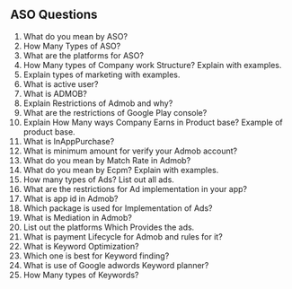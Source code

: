 ## ASO Questions

1. What do you mean by ASO?
2. How Many Types of ASO?
3. What are the platforms for ASO?
4. How Many types of Company work Structure? Explain with examples.
5. Explain types of marketing with examples.
6. What is active user?
7. What is ADMOB?
8. Explain Restrictions of Admob and why?
9. What are the restrictions of Google Play console?
10. Explain How Many ways Company Earns in Product base? Example of product base.
11. What is InAppPurchase?
12. What is minimum amount for verify your Admob account?
13. What do you mean by Match Rate in Admob?
14. What do you mean by Ecpm? Explain with examples.
15. How many types of Ads? List out all ads.
16. What are the restrictions for Ad implementation in your app?
17. What is app id in Admob?
18. Which package is used for Implementation of Ads?
19. What is Mediation in Admob?
20. List out the platforms Which Provides the ads.
21. What is payment Lifecycle for Admob and rules for it?
22. What is Keyword Optimization?
23. Which one is best for Keyword finding?
24. What is use of Google adwords Keyword planner?
25. How Many types of Keywords?
